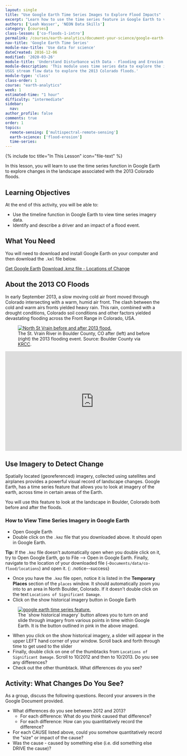 ```yaml
---
layout: single
title: "Use Google Earth Time Series Images to Explore Flood Impacts"
excerpt: "Learn how to use the time series feature in Google Earth to view before / after images of a location."
authors: ['Leah Wasser', 'NEON Data Skills']
category: [courses]
class-lesson: ['co-floods-1-intro']
permalink: /courses/earth-analytics/document-your-science/google-earth-time-series/
nav-title: 'Google Earth Time Series'
module-nav-title: 'Use data for science'
dateCreated: 2016-12-06
modified: '2020-03-26'
module-title: 'Understand Disturbance with Data - Flooding and Erosion'
module-description: 'This module uses time series data to explore the impacts of a flood. Learn how to use Google Earth imagery, NOAA precipitation data and
USGS stream flow data to explore the 2013 Colorado floods.'
module-type: 'class'
class-order: 1
course: "earth-analytics"
week: 1
estimated-time: "1 hour"
difficulty: "intermediate"
sidebar:
  nav:
author_profile: false
comments: true
order: 1
topics:
  remote-sensing: ['multispectral-remote-sensing']
  earth-science: ['flood-erosion']
  time-series:
---
```


{% include toc title="In This Lesson" icon="file-text" %}

In this lesson, you will learn to use the time series function in Google Earth
to explore changes in the landscape associated with the 2013 Colorado floods.

<div class='notice--success' markdown="1">

## <i class="fa fa-graduation-cap" aria-hidden="true"></i> Learning Objectives
At the end of this activity, you will be able to:

* Use the timeline function in Google Earth to view time series imagery data.
* Identify and describe a driver and an impact of a flood event.

## <i class="fa fa-check-square-o fa-2" aria-hidden="true"></i> What You Need

You will need to download and install Google Earth on your computer and then
download the `.kml` file below.

<a href="https://www.google.com/earth/download/gep/agree.html" target="_blank" class="btn btn-success btn--x-large">
Get Google Earth</a>

<a href="https://ndownloader.figshare.com/files/7005404" class="btn btn-success btn--x-large">
<i class="fa fa-download" aria-hidden="true"></i> Download .kmz file - Locations of Change</a>

</div>

## About the 2013 CO Floods

In early September 2013, a slow moving cold air front moved through Colorado
intersecting with a warm, humid air front. The clash between the cold and warm
airs fronts yielded heavy rain. This rain, combined with a drought conditions,
Colorado soil conditions and other factors yielded devastating flooding across
the Front Range in Colorado, USA.

<figure>
 <a href="{{ site.url }}/images/courses/earth-analytics/document-your-science/intro-co-floods/N_St_Vrain_before_after_CreditBoulderCo.jpg">
 <img src="{{ site.url }}/images/courses/earth-analytics/document-your-science/intro-co-floods/N_St_Vrain_before_after_CreditBoulderCo.jpg" alt="North St Vrain before and after 2013 flood."></a>
 <figcaption> The St. Vrain River in Boulder County, CO after (left) and before
 (right) the 2013 flooding event.  Source: Boulder County via <a href="http://krcc.org/post/post-flood-planning-boulder-county" target="_blank"> KRCC</a>.
 </figcaption>
</figure>

<iframe width="560" height="315" src="https://www.youtube.com/embed/bUcWERTM-OA?rel=0&loop=1" frameborder="0" allowfullscreen></iframe>

## Use Imagery to Detect Change

Spatially located (georeferenced) imagery, collected using satellites and airplanes
provides a powerful visual record of landscape changes. Google Earth, has a time
series feature that allows you to look at imagery of the earth, across time in
certain areas of the Earth.

You will use this feature to look at the landscape in Boulder, Colorado both before
and after the floods.


### How to View Time Series Imagery in Google Earth

* Open Google Earth
* Double click on the `.kmz` file that you downloaded above. It should open in Google Earth.

<i fa fa-star></i>**Tip:** If the `.kmz` file doesn't automatically open when you
double click on it, try to Open Google Earth,
go to File --> Open in Google Earth. Finally, navigate to the
location of your downloaded file (`~Documents/data/co-flood/locations`) and open it.
{: .notice--success}

* Once you have the `.kmz` file open, notice it is listed in the **Temporary Places** section
of the  `places` window. It should automatically zoom you into to an area in North
Boulder, Colorado. If it doesn't double click on the text `Locations of Significant Damage`.
* Click on the show historical imagery button in Google Earth

<figure>
 <a href="{{ site.url }}/images/courses/earth-analytics/document-your-science/intro-co-floods/google-earth-time.png">
 <img src="{{ site.url }}/images/courses/earth-analytics/document-your-science/intro-co-floods/google-earth-time.png" alt="google earth time series feature."></a>
 <figcaption> The `show historical imagery` button allows you to turn on and slide
 through imagery from various points in time within Google Earth. It is the button
 outlined in pink in the above imaged.
 </figcaption>
</figure>

* When you click on the show historical imagery, a slider will appear in the upper
LEFT hand corner of your window. Scroll back and forth through time to get used
to the slider
* Finally, double click on one of the thumbtacks from `Locations of Significant Damage`.
Scroll to 10/2012 and then to 10/2013. Do you see any differences?
* Check out the other thumbtack. What differences do you see?


<div class="notice--warning" markdown="1">

## <i class="fa fa-pencil-square-o" aria-hidden="true"></i> Activity: What Changes Do You See?

As a group, discuss the following questions. Record your answers in the Google Document
provided.

* What differences do you see between 2012 and 2013?
  * For each difference: What do you think caused that difference?
  * For each difference: How can you quantitatively record the difference?
* For each CAUSE listed above, could you somehow quantitatively record the "size" or impact of the cause?
* Was the cause - caused by something else (i.e. did something else DRIVE the cause)?
</div>
